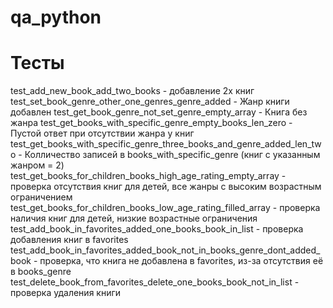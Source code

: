 # qa_python
# Тесты
test_add_new_book_add_two_books - добавление 2х книг
test_set_book_genre_other_one_genres_genre_added - Жанр книги добавлен
test_get_book_genre_not_set_genre_empty_array - Книга без жанра
test_get_books_with_specific_genre_empty_books_len_zero - Пустой ответ при отсутствии жанра у книг
test_get_books_with_specific_genre_three_books_and_genre_added_len_two - Колличество записей в books_with_specific_genre (книг с указанным жанром = 2)
test_get_books_for_children_books_high_age_rating_empty_array - проверка отсутствия книг для детей, все жанры с высоким возрастным ограничением
test_get_books_for_children_books_low_age_rating_filled_array - проверка наличия книг для детей, низкие возрастные ограничения
test_add_book_in_favorites_added_one_books_book_in_list - проверка добавления книг в favorites
test_add_book_in_favorites_added_book_not_in_books_genre_dont_added_book - проверка, что книга не добавлена в favorites, из-за отсутствия её в books_genre
test_delete_book_from_favorites_delete_one_books_book_not_in_list - проверка удаления книги